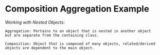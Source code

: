 # Composition Aggregation Example

*Working with Nested Objects:*

    Aggregation: Pertains to an object that is nested in another object but are separate from the containing class.
    
    Composition: Object that is composed of many objects, related/derived objects are dependent to the main object.
